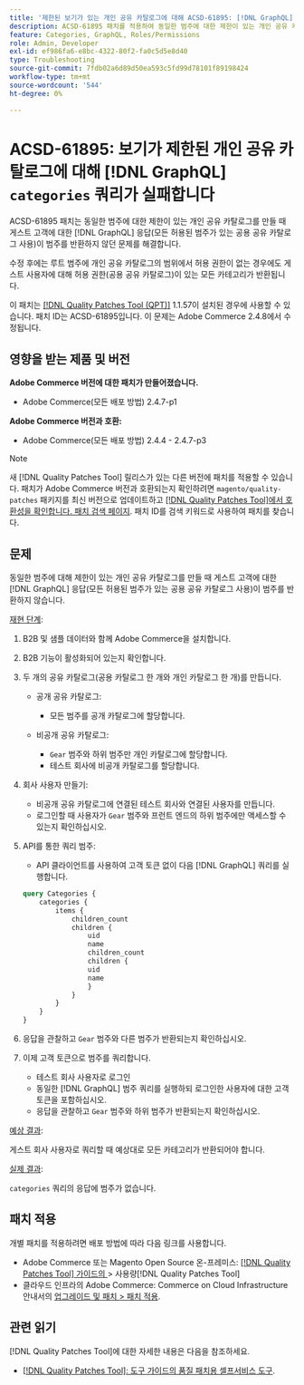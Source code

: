 ```yaml
---
title: '제한된 보기가 있는 개인 공유 카탈로그에 대해 ACSD-61895: [!DNL GraphQL] 범주 쿼리가 실패합니다'
description: ACSD-61895 패치를 적용하여 동일한 범주에 대한 제한이 있는 개인 공유 카탈로그를 만들 때 게스트 고객에 대한  [!DNL GraphQL] 응답(모든 허용된 범주가 있는 공용 공유 카탈로그 사용)이 범주를 반환하지 않은 Adobe Commerce 문제를 해결합니다.
feature: Categories, GraphQL, Roles/Permissions
role: Admin, Developer
exl-id: ef986fa6-e8bc-4322-80f2-fa0c5d5e8d40
type: Troubleshooting
source-git-commit: 7fdb02a6d89d50ea593c5fd99d78101f89198424
workflow-type: tm+mt
source-wordcount: '544'
ht-degree: 0%

---
```


# ACSD-61895: 보기가 제한된 개인 공유 카탈로그에 대해 [!DNL GraphQL] `categories` 쿼리가 실패합니다

ACSD-61895 패치는 동일한 범주에 대한 제한이 있는 개인 공유 카탈로그를 만들 때 게스트 고객에 대한 [!DNL GraphQL] 응답(모든 허용된 범주가 있는 공용 공유 카탈로그 사용)이 범주를 반환하지 않던 문제를 해결합니다.

수정 후에는 루트 범주에 개인 공유 카탈로그의 범위에서 허용 권한이 없는 경우에도 게스트 사용자에 대해 허용 권한(공용 공유 카탈로그)이 있는 모든 카테고리가 반환됩니다.

이 패치는 [[!DNL Quality Patches Tool (QPT)]](/help/tools/quality-patches-tool/quality-patches-tool-to-self-serve-quality-patches.md) 1.1.57이 설치된 경우에 사용할 수 있습니다. 패치 ID는 ACSD-61895입니다. 이 문제는 Adobe Commerce 2.4.8에서 수정됩니다.

## 영향을 받는 제품 및 버전

**Adobe Commerce 버전에 대한 패치가 만들어졌습니다.**

* Adobe Commerce(모든 배포 방법) 2.4.7-p1

**Adobe Commerce 버전과 호환:**

* Adobe Commerce(모든 배포 방법) 2.4.4 - 2.4.7-p3

>[!NOTE]
>
>새 [!DNL Quality Patches Tool] 릴리스가 있는 다른 버전에 패치를 적용할 수 있습니다. 패치가 Adobe Commerce 버전과 호환되는지 확인하려면 `magento/quality-patches` 패키지를 최신 버전으로 업데이트하고 [[!DNL Quality Patches Tool]에서 호환성을 확인합니다. 패치 검색 페이지](https://experienceleague.adobe.com/tools/commerce-quality-patches/index.html?lang=ko). 패치 ID를 검색 키워드로 사용하여 패치를 찾습니다.

## 문제

동일한 범주에 대해 제한이 있는 개인 공유 카탈로그를 만들 때 게스트 고객에 대한 [!DNL GraphQL] 응답(모든 허용된 범주가 있는 공용 공유 카탈로그 사용)이 범주를 반환하지 않습니다.

<u>재현 단계</u>:

1. B2B 및 샘플 데이터와 함께 Adobe Commerce을 설치합니다.
1. B2B 기능이 활성화되어 있는지 확인합니다.
1. 두 개의 공유 카탈로그(공용 카탈로그 한 개와 개인 카탈로그 한 개)를 만듭니다.

   * 공개 공유 카탈로그:

      * 모든 범주를 공개 카탈로그에 할당합니다.

   * 비공개 공유 카탈로그:

      * `Gear` 범주와 하위 범주만 개인 카탈로그에 할당합니다.
      * 테스트 회사에 비공개 카탈로그를 할당합니다.

1. 회사 사용자 만들기:

   * 비공개 공유 카탈로그에 연결된 테스트 회사와 연결된 사용자를 만듭니다.
   * 로그인할 때 사용자가 `Gear` 범주와 프런트 엔드의 하위 범주에만 액세스할 수 있는지 확인하십시오.

1. API를 통한 쿼리 범주:

   * API 클라이언트를 사용하여 고객 토큰 없이 다음 [!DNL GraphQL] 쿼리를 실행합니다.

   ```graphql
   query Categories { 
       categories { 
           items { 
               children_count 
               children { 
                   uid 
                   name 
                   children_count 
                   children { 
                   uid 
                   name 
                   } 
               } 
           } 
       } 
   }
   ```

1. 응답을 관찰하고 `Gear` 범주와 다른 범주가 반환되는지 확인하십시오.
1. 이제 고객 토큰으로 범주를 쿼리합니다.

   * 테스트 회사 사용자로 로그인
   * 동일한 [!DNL GraphQL] 범주 쿼리를 실행하되 로그인한 사용자에 대한 고객 토큰을 포함하십시오.
   * 응답을 관찰하고 `Gear` 범주와 하위 범주가 반환되는지 확인하십시오.


<u>예상 결과</u>:

게스트 회사 사용자로 쿼리할 때 예상대로 모든 카테고리가 반환되어야 합니다.

<u>실제 결과</u>:

`categories` 쿼리의 응답에 범주가 없습니다.

## 패치 적용

개별 패치를 적용하려면 배포 방법에 따라 다음 링크를 사용합니다.

* Adobe Commerce 또는 Magento Open Source 온-프레미스: [[!DNL Quality Patches Tool]  가이드의 ](/help/tools/quality-patches-tool/usage.md)> 사용량[!DNL Quality Patches Tool]
* 클라우드 인프라의 Adobe Commerce: Commerce on Cloud Infrastructure 안내서의 [업그레이드 및 패치 > 패치 적용](https://experienceleague.adobe.com/docs/commerce-cloud-service/user-guide/develop/upgrade/apply-patches.html?lang=ko).


## 관련 읽기

[!DNL Quality Patches Tool]에 대한 자세한 내용은 다음을 참조하세요.

* [[!DNL Quality Patches Tool]: 도구 가이드의 품질 패치용 셀프서비스 도구](/help/tools/quality-patches-tool/quality-patches-tool-to-self-serve-quality-patches.md).
